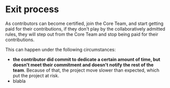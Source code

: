 # Exit process

As contributors can become certified, join the Core Team, and start getting paid for their contributions, if they don't play by the collaboratively admitted rules, they will step out from the Core Team and stop being paid for their contributions.

This can happen under the following circumstances:  
- **the contributor did commit to dedicate a certain amount of time, but doesn't meet their commitment and doesn't notify the rest of the team**. Because of that, the project move slower than expected, which put the project at risk.  
- blabla

